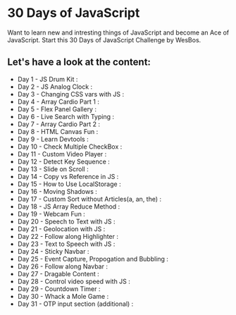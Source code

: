 # 30 Days of JavaScript

Want to learn new and intresting things of JavaScript and become an Ace of JavaScript. Start this 30 Days of JavaScript Challenge by WesBos.

## Let's have a look at the content: 

* Day 1 - JS Drum Kit :  
* Day 2 - JS Analog Clock :
* Day 3 - Changing CSS vars with JS :
* Day 4 - Array Cardio Part 1 :
* Day 5 - Flex Panel Gallery :
* Day 6 - Live Search with Typing :
* Day 7 - Array Cardio Part 2 :
* Day 8 - HTML Canvas Fun :
* Day 9 - Learn Devtools :
* Day 10 - Check Multiple CheckBox :
* Day 11 - Custom Video Player :
* Day 12 - Detect Key Sequence :
* Day 13 - Slide on Scroll :
* Day 14 - Copy vs Reference in JS :
* Day 15 - How to Use LocalStorage :
* Day 16 - Moving Shadows : 
* Day 17 - Custom Sort without Articles(a, an, the) :
* Day 18 - JS Array Reduce Method :
* Day 19 - Webcam Fun :
* Day 20 - Speech to Text with JS :
* Day 21 - Geolocation with JS :
* Day 22 - Follow along Highlighter :
* Day 23 - Text to Speech with JS :
* Day 24 - Sticky Navbar :
* Day 25 - Event Capture, Propogation and Bubbling :
* Day 26 - Follow along Navbar :
* Day 27 - Dragable Content :
* Day 28 - Control video speed with JS :
* Day 29 - Countdown Timer :
* Day 30 - Whack a Mole Game :
* Day 31 - OTP input section (additional) :
